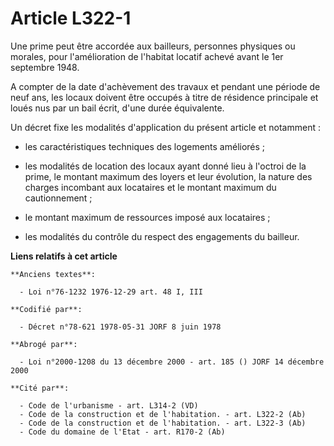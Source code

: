 # Article L322-1

Une prime peut être accordée aux bailleurs, personnes physiques ou morales, pour l'amélioration de l'habitat locatif achevé
avant le 1er septembre 1948.

A compter de la date d'achèvement des travaux et pendant une période de neuf ans, les locaux doivent être occupés à titre de
résidence principale et loués nus par un bail écrit, d'une durée équivalente.

Un décret fixe les modalités d'application du présent article et notamment :

- les caractéristiques techniques des logements améliorés ;

- les modalités de location des locaux ayant donné lieu à l'octroi de la prime, le montant maximum des loyers et leur
évolution, la nature des charges incombant aux locataires et le montant maximum du cautionnement ;

- le montant maximum de ressources imposé aux locataires ;

- les modalités du contrôle du respect des engagements du bailleur.

**Liens relatifs à cet article**

	**Anciens textes**:

	  - Loi n°76-1232 1976-12-29 art. 48 I, III

	**Codifié par**:

	  - Décret n°78-621 1978-05-31 JORF 8 juin 1978

	**Abrogé par**:

	  - Loi n°2000-1208 du 13 décembre 2000 - art. 185 () JORF 14 décembre 2000

	**Cité par**:

	  - Code de l'urbanisme - art. L314-2 (VD)
	  - Code de la construction et de l'habitation. - art. L322-2 (Ab)
	  - Code de la construction et de l'habitation. - art. L322-3 (Ab)
	  - Code du domaine de l'Etat - art. R170-2 (Ab)
